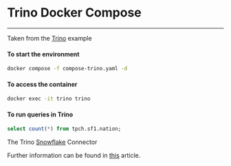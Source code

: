 # Trino Docker Compose
---

Taken from the [Trino](https://trino.io/docs/current/installation/containers.html) example

#### To start the environment

```bash
docker compose -f compose-trino.yaml -d
```

#### To access the container

```bash
docker exec -it trino trino
```

#### To run queries in Trino

```sql
select count(*) from tpch.sf1.nation;
```

The Trino [Snowflake](https://trino.io/docs/current/connector/snowflake.html) Connector

Further information can be found in [this](https://blog.ervits.com/2024/03/integrating-trino-with-snowflake.html) article.



